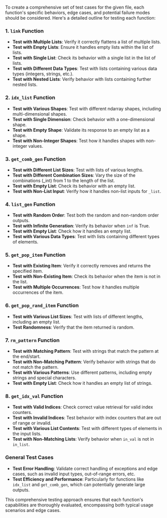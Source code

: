 To create a comprehensive set of test cases for the given file, each function's specific behaviors, edge cases, and potential failure modes should be considered. Here's a detailed outline for testing each function:

### 1. `link` Function
- **Test with Multiple Lists**: Verify it correctly flattens a list of multiple lists.
- **Test with Empty Lists**: Ensure it handles empty lists within the list of lists.
- **Test with Single List**: Check its behavior with a single list in the list of lists.
- **Test with Different Data Types**: Test with lists containing various data types (integers, strings, etc.).
- **Test with Nested Lists**: Verify behavior with lists containing further nested lists.

### 2. `idx_list` Function
- **Test with Various Shapes**: Test with different ndarray shapes, including multi-dimensional shapes.
- **Test with Single Dimension**: Check behavior with a one-dimensional shape.
- **Test with Empty Shape**: Validate its response to an empty list as a shape.
- **Test with Non-Integer Shapes**: Test how it handles shapes with non-integer values.

### 3. `get_comb_gen` Function
- **Test with Different List Sizes**: Test with lists of various lengths.
- **Test with Different Combination Sizes**: Vary the size of the combinations (_int) from 1 to the length of the list.
- **Test with Empty List**: Check its behavior with an empty list.
- **Test with Non-List Input**: Verify how it handles non-list inputs for `_list`.

### 4. `list_gen` Function
- **Test with Random Order**: Test both the random and non-random order outputs.
- **Test with Infinite Generation**: Verify its behavior when `inf` is True.
- **Test with Empty List**: Check how it handles an empty list.
- **Test with Various Data Types**: Test with lists containing different types of elements.

### 5. `get_pop_item` Function
- **Test with Existing Item**: Verify it correctly removes and returns the specified item.
- **Test with Non-Existing Item**: Check its behavior when the item is not in the list.
- **Test with Multiple Occurrences**: Test how it handles multiple occurrences of the item.

### 6. `get_pop_rand_item` Function
- **Test with Various List Sizes**: Test with lists of different lengths, including an empty list.
- **Test Randomness**: Verify that the item returned is random.

### 7. `rm_pattern` Function
- **Test with Matching Pattern**: Test with strings that match the pattern at the end/start.
- **Test with Non-Matching Pattern**: Verify behavior with strings that do not match the pattern.
- **Test with Various Patterns**: Use different patterns, including empty strings and special characters.
- **Test with Empty List**: Check how it handles an empty list of strings.

### 8. `get_idx_val` Function
- **Test with Valid Indices**: Check correct value retrieval for valid index counters.
- **Test with Invalid Indices**: Test behavior with index counters that are out of range or invalid.
- **Test with Various List Contents**: Test with different types of elements in the input lists.
- **Test with Non-Matching Lists**: Verify behavior when `in_val` is not in `in_list`.

### General Test Cases
- **Test Error Handling**: Validate correct handling of exceptions and edge cases, such as invalid input types, out-of-range errors, etc.
- **Test Efficiency and Performance**: Particularly for functions like `idx_list` and `get_comb_gen`, which can potentially generate large outputs.

This comprehensive testing approach ensures that each function's capabilities are thoroughly evaluated, encompassing both typical usage scenarios and edge cases.
